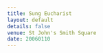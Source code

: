 ```yaml
---
title: Sung Eucharist
layout: default
details: false
venue: St John's Smith Square
date: 20060110
---
```


